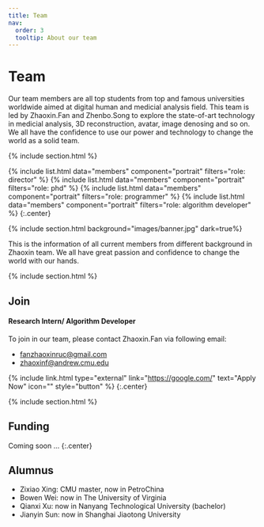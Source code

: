```yaml
---
title: Team
nav:
  order: 3
  tooltip: About our team
---
```


# <i class="fas fa-users"></i>Team

Our team members are all top students from top and famous universities worldwide aimed at digital human and medicial analysis field. 
This team is led by Zhaoxin.Fan and Zhenbo.Song to explore the state-of-art technology in medicial analysis, 3D reconstruction, avatar, image denosing and so on. 
We all have the confidence to use our power and technology to change the world as a solid team.

{% include section.html %}

{%
  include list.html
  data="members"
  component="portrait"
  filters="role: director"
%}
{%
  include list.html
  data="members"
  component="portrait"
  filters="role: phd"
%}
{%
  include list.html
  data="members"
  component="portrait"
  filters="role: programmer"
%}
{%
  include list.html
  data="members"
  component="portrait"
  filters="role: algorithm developer"
%}
{:.center}

{% include section.html background="images/banner.jpg" dark=true%}

This is the information of all current members from different background in Zhaoxin team.
We all have great passion and confidence to change the world with our hands.

{% include section.html %}

## Join

#### Research Intern/ Algorithm Developer

To join in our team, please contact Zhaoxin.Fan via following email:
- fanzhaoxinruc@gmail.com
- zhaoxinf@andrew.cmu.edu

{% include link.html type="external" link="https://google.com/" text="Apply Now" icon="" style="button" %}
{:.center}

{% include section.html %}

## Funding
Coming soon ...
{:.center}

## Alumnus
- Zixiao Xing: CMU master, now in PetroChina
- Bowen Wei: now in The University of Virginia
- Qianxi Xu: now in Nanyang Technological University (bachelor)
- Jianyin Sun: now in Shanghai Jiaotong University
